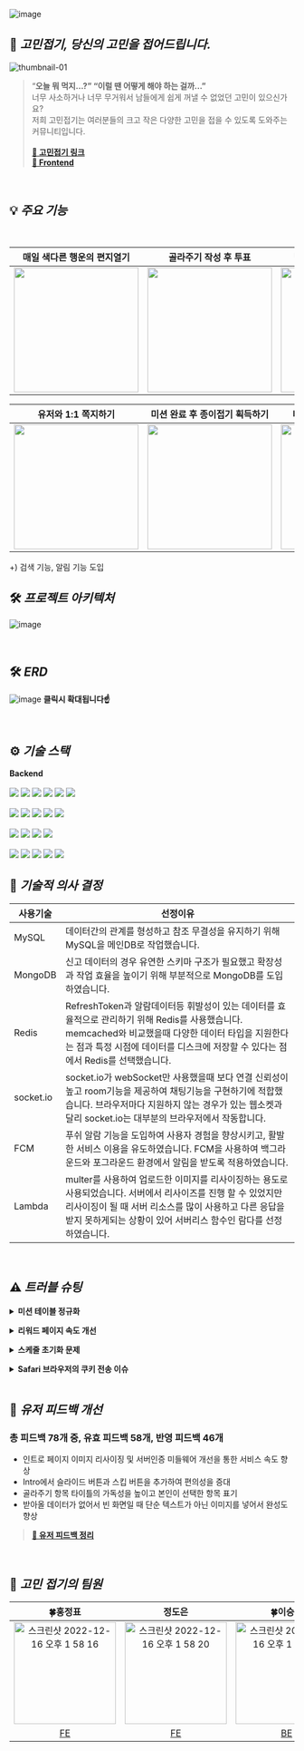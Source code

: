 ![image](https://user-images.githubusercontent.com/98438390/209317736-a9039dcf-c11e-4a48-9444-a970478b9e43.png)


## 📃 **_고민접기, 당신의 고민을 접어드립니다._**
![thumbnail-01](https://user-images.githubusercontent.com/112849712/207773647-0f8d2c2a-51b9-4d98-a10b-76f5da19fb33.jpg)

>“**오늘 뭐 먹지…?” “이럴 땐 어떻게 해야 하는 걸까…”**<br/>
>너무 사소하거나 너무 무거워서 남들에게 쉽게 꺼낼 수 없었던 고민이 있으신가요?<br/>
>저희 고민접기는 여러분들의 크고 작은 다양한 고민을 접을 수 있도록 도와주는 커뮤니티입니다.<br/>
><br/>
>**[:iphone: 고민접기 링크](https://gomin.site)**<br/>
>**[📎 Frontend](https://github.com/gomin-solution/Frontend)**<br/>



<br/>

## 💡 **_주요 기능_**

<br/>

| 매일 색다른 행운의 편지열기 |  골라주기 작성 후 투표 | 답해주기 작성 및 의견받기  |
|:---: | :---: | :---: |
| <img src="https://user-images.githubusercontent.com/112849712/207931147-af4eea01-a930-4e17-a326-5a750cd98293.gif" width="220" /> | <img src="https://user-images.githubusercontent.com/112849712/207931260-90a786a9-7aca-44f9-9f49-524164928eb5.gif" width="220" /> | <img src="https://user-images.githubusercontent.com/112849712/207931359-4576b136-a1a8-436d-887d-e0007f5a9dd5.gif" width="220" /> |

| 유저와 1:1 쪽지하기 |  미션 완료 후 종이접기 획득하기 | 미션 완료에 따른 등급 상승 |
|:---: | :---: | :---: |
| <img src="https://user-images.githubusercontent.com/112849712/207931481-fffa89d9-d49e-46a5-a501-c05d4f61392b.gif" width="220" /> | <img src="https://user-images.githubusercontent.com/112849712/207931549-9ec6f670-0c2c-4804-971a-8960a91bd943.gif" width="220" /> | <img src="https://user-images.githubusercontent.com/112849712/207931603-4bfb07c9-4972-4cd4-8619-0e281f29514f.gif" width="220" /> |

+) 검색 기능, 알림 기능 도입 
<br/>

## 🛠️ **_프로젝트 아키텍처_**
![image](https://user-images.githubusercontent.com/112886992/207830402-6c6de0dd-ba40-4c88-bd6c-c59e3a6924a1.png)

<br/>

## 🛠️ **_ERD_**
![image](https://user-images.githubusercontent.com/98438390/209053635-f3ef2e69-9bfa-4a0f-ab5b-70392836e5fa.png)
**클릭시 확대됩니다☝**

<br/>

## ⚙️ **_기술 스택_**

**Backend**<br /><br />
<img src="https://img.shields.io/badge/Node.js-339933?style=for-the-badge&logo=Node.js&logoColor=white">
<img src="https://img.shields.io/badge/Express-000000?style=for-the-badge&logo=Express&logoColor=white">
<img src="https://img.shields.io/badge/JavaScript-F7DF1E?style=for-the-badge&logo=JavaScript&logoColor=black">
<img src="https://img.shields.io/badge/npm-CB3837?style=for-the-badge&logo=npm&logoColor=white">
<img src="https://img.shields.io/badge/Let's Encrypt-003A70?style=for-the-badge&logo=Let's Encrypt&logoColor=white">
<img src="https://img.shields.io/badge/PM2-2B037A?style=for-the-badge&logo=PM2&logoColor=white">
<br />
<br />
<img src="https://img.shields.io/badge/MySQL-4479A1?style=for-the-badge&logo=MySQL&logoColor=white">
<img src="https://img.shields.io/badge/Sequelize-52B0E7?style=for-the-badge&logo=Sequelize&logoColor=white">
<img src="https://img.shields.io/badge/MongoDB-47A248?style=for-the-badge&logo=MongoDB&logoColor=white">
<img src="https://img.shields.io/badge/Mongoose-871618?style=for-the-badge&logo=Mongoose&logoColor=white">
<img src="https://img.shields.io/badge/Redis-DC382D?style=for-the-badge&logo=Redis&logoColor=white">
<br />
<br />
<img src="https://img.shields.io/badge/Amazon EC2-FF9900?style=for-the-badge&logo=Amazon EC2&logoColor=white">
<img src="https://img.shields.io/badge/Amazon S3-569A31?style=for-the-badge&logo=Amazon S3&logoColor=white">
<img src="https://img.shields.io/badge/AWS Lambda-FF9900?style=for-the-badge&logo=AWS Lambda&logoColor=white">
<img src="https://img.shields.io/badge/AWS CodeDeploy-212599?style=for-the-badge&logo=CodeDeploy&logoColor=white">
<br />
<br />
<img src="https://img.shields.io/badge/JSON Web Tokens-000000?style=for-the-badge&logo=JSON Web Tokens&logoColor=white">
<img src="https://img.shields.io/badge/FCM-FFCA28?style=for-the-badge&logo=Firebase&logoColor=white">
<img src="https://img.shields.io/badge/Socket.io-010101?style=for-the-badge&logo=Socket.io&logoColor=white">
<img src="https://img.shields.io/badge/GitHub-181717?style=for-the-badge&logo=GitHub&logoColor=white">
<img src="https://img.shields.io/badge/GitHub Actions-2088FF?style=for-the-badge&logo=GitHub Actions&logoColor=white">
<br/>

## 🔩 **_기술적 의사 결정_**
|사용기술|선정이유|
|------|---|
|MySQL|데이터간의 관계를 형성하고 참조 무결성을 유지하기 위해 MySQL을 메인DB로 작업했습니다.|
|MongoDB|신고 데이터의 경우 유연한 스키마 구조가 필요했고 확장성과 작업 효율을 높이기 위해 부분적으로 MongoDB를 도입하였습니다.|
|Redis|RefreshToken과 알람데이터등 휘발성이 있는 데이터를 효율적으로 관리하기 위해 Redis를 사용했습니다. <br/>memcached와 비교했을때 다양한 데이터 타입을 지원한다는 점과 특정 시점에 데이터를 디스크에 저장할 수 있다는 점에서 Redis를 선택했습니다.|
|socket.io|socket.io가 webSocket만 사용했을때 보다 연결 신뢰성이 높고 room기능을 제공하여 채팅기능을 구현하기에 적합했습니다. 브라우저마다 지원하지 않는 경우가 있는 웹소켓과 달리 socket.io는 대부분의 브라우저에서 작동합니다.|
|FCM|푸쉬 알람 기능을 도입하여 사용자 경험을 향상시키고, 활발한 서비스 이용을 유도하였습니다. FCM을 사용하여 백그라운드와 포그라운드 환경에서 알림을 받도록 적용하였습니다.|
|Lambda|multer를 사용하여 업로드한 이미지를 리사이징하는 용도로 사용되었습니다. 서버에서 리사이즈를 진행 할 수 있었지만 리사이징이 될 때 서버 리소스를 많이 사용하고 다른 응답을 받지 못하게되는 상황이 있어 서버리스 함수인 람다를 선정하였습니다.|



<br/>

## ⚠️ **_트러블 슈팅_**

**<details><summary>미션 테이블 정규화</summary>**

❗**미션 테이블 데이터 삽입이상 현상**</br>
미션마다 가지는 퀘스트가 달라 해당 퀘스트가 없는 미션은 불필요 공간이 생김.
![image](https://user-images.githubusercontent.com/98438390/209066212-767daa14-3d9a-4a95-b2e6-35468cc018a0.png)
</br> </br>
</br>
💡**정규화**</br>
미션테이블을 분리하고 퀘스트 마다 매핑테이블을 만들어 분리함.</br>
![image](https://user-images.githubusercontent.com/98438390/209073009-205b0341-baef-4971-89ce-5104d2cdf5f6.png)</br>
테이블을 나눴기 때문에 Join이 많이 발생하지만, 기능 특성상 가져오는 데이터의 양이 많지 않아 성능차이가 거의 없음. 때문에 테이블을 나누는 것으로 결정.
</details>


**<details><summary>리워드 페이지 속도 개선</summary>**
❗**문제**: 리워드 페이지의 서버 응답이 평균 2초 후반대가 걸림 <br />
<br />
❓**원인파악**: 코드를 주석해가며 찾은 결과 DB에서 유저활동 기록을 가져오는데 2초대가 걸림.<br />
<br />
💡필요한 데이터만 가져오기 위해 attribute속성을 사용해 속도를 개선
```javascript
  totalReword = async (userKey) => {
    return await User.findOne({
      where: { userKey: userKey },
      include: [
        {
          model: Comment,
          include: [{ model: CommentLike }, { model: CommentSelect }],
        },
        { model: isChoice },
        { model: Advice },
        { model: Choice },
        { model: CommentSelect },
      ],
    });
  };
```
![image](https://user-images.githubusercontent.com/98438390/207874893-f092cf62-f1ce-4c00-98fe-550fa2932fb6.png)
  
```javascript
    totalReword = async (userKey) => {
    const totalreward = await User.findOne({
      where: { userKey: userKey },
      include: [
        {
          model: Comment,
          include: [
            { model: CommentLike, attributes: ["userKey"] },
            { model: CommentSelect, attributes: ["userKey"] },
          ],
          attributes: ["userKey"],
        },
        { model: isChoice, attributes: ["userKey"] },
        { model: Advice, attributes: ["userKey"] },
        { model: Choice, attributes: ["isEnd"] },
        { model: CommentSelect, attributes: ["userKey"] },
      ],
    });
    return totalreward;
  };
```
  ![image](https://user-images.githubusercontent.com/98438390/209077367-2abc0eb7-5b12-4b88-a897-a29c8485905b.png)

❗**문제 2**: attribute 속성을 사용하여 속도가 개선 되었지만, 유저의 활동이 쌓일 수록 리워드 페이지 응답 시간이 길어지는 현상을 발견함.<br/>
</br>
❓**원인**: 유저활동기록(ex.게시글 작성횟수, 조언해준 횟수 등)를 기존 테이블들을 Join하여 얻을 수 있는 데이터라 판단하여 따로 저장하지 않았지만, 
유저의 활동이 쌓일 수록 Join해서 가져오는 데이터도 같이 증가하여 위와 같은 문제가 생김.<br/>
</br>
💡유저 활동기록 테이블을 따로 만들어 유저의 활동이 있을때 마다 활동 기록 데이터를 업데이트시킴.<br />
리워드 페이지 요청시 유저 활동 정보를 가져오기 위한 불필요한 Join이 없어지고 이미 업데이트된 데이터를 가져와 연산을 줄여 최종적으로 평균 2초 후반 에서 0.2초 후반으로 속도를 약 90% 개선할 수 있었음.
<br />
<br />
![image](https://user-images.githubusercontent.com/98438390/207877852-0ec4412f-bcb3-4019-b594-911582597915.png)




</details>

**<details><summary>스케줄 초기화 문제</summary>**

❗**문제**: 투표하기 게시글 자동 마감기능이 정상적으로 작동하지 않아 마감시간이 -로 표시됨.</br>
</br>
❓**원인파악**: 서버가 꺼지면 스케줄 스택이 초기화 되어 스케줄이 작동하지 않아 발생한 문제.</br>
</br>
💡**문제해결**: 서버 실행시 스케줄이 재설정되도록 수정하고</br>
마감기한이 이미 지난 게시글은 현재시간과 비교하여 마감처리 되도록 로직을 추가하여 문제를 해결.</br>
```javascript
  const findAllChoice = await Choice.findAll({
    attributes: ["choiceId", "endTime", "isEnd", "userKey"],
  });

  for (const choice of findAllChoice) {
    const scheduleDate = dayjs(choice.endTime).format();

    //마감기한이 이미 지난 게시물은 마감처리
    if (scheduleDate < dayjs().tz().format() && !choice.isEnd) {

      //isEnd업데이트
      await new ChoiceRepository().updateEnd(choice.choiceId);

      //작성자 마감횟수 +1
      await new MissionRepository().choiceEndActivity(choice.userKey);
    } else if (!choice.isEnd) {

      //스케줄 재설정
      schedule.scheduleJob(
        dayjs(choice.endTime).subtract(9, "hour").format(),
        async () => {
          //isEnd업데이트
          await new ChoiceRepository().updateEnd(choice.choiceId);

          //작성자 마감횟수 +1
          await new MissionRepository().choiceEndActivity(choice.userKey);
        }
      );
    }
  }
```


</details>

**<details><summary>Safari 브라우저의 쿠키 전송 이슈</summary>**

❗**문제**: Safari 브라우저에서 쿠키가 전달되지 않는 문제<br/>
<br/>
❓**원인파악**: Safari 브라우저의 ITP에 의해 교차 도메인의 쿠키를 차단하여 생긴문제<br/>
<br/>
💡**의사결정**: 이를 해결하기 위해 서버와 클라이언트의 도메인을 동일 출처로 맞춰야 했지만,배포환경을 변경하는것이 코스트가 크다고 판단하여
 도메인을 변경하지 않고 토큰 발급 방식을 바디로 전송하는 것으로 변경하여 문제 해결.<br/>
<br/>
❗**다른 문제**: 토큰을 바디로 발급하는 것으로 Safari의 토큰전달 문제를 해결하였지만, 토큰 재발급시 서버에서 다음 미들웨어를 응답할 수 없는 문제가 발생.<br/>
<br/>
❓**원인파악**: 기존의 방식은 토큰 재발급시 재발급후 바로 쿠키에 토큰을 싣고 다음 미들웨어를 호출해 기존의 요청을 처리하였으나, 토큰을 바디로 보내게 되면서 다음 미들웨어에서 이중으로 응답할 수 없는 문제가 발생.<br/>
<br/>
💡**문제해결**: 클라이언트 에서 Interceptor를 적용하여 서버에서 주는 재발급 토큰을 감지하고 재발급 받은 토큰을 헤더에 실어 서버에 재요청 하는 방식으로 문제해결.

</details>
<br/>

## 📃 **_유저 피드백 개선_**
### **총 피드백 78개 중, 유효 피드백 58개, 반영 피드백 46개**
- 인트로 페이지 이미지 리사이징 및 서버인증  미들웨어 개선을 통한 서비스 속도 향상
- Intro에서 슬라이드 버튼과 스킵 버튼을 추가하여 편의성을 증대
- 골라주기 항목 타이틀의 가독성을 높이고 본인이 선택한 항목 표기
- 받아올 데이터가 없어서 빈 화면일 때 단순 텍스트가 아닌 이미지를 넣어서 완성도 향상<br/>
>**[📌 유저 피드백 정리](https://github.com/gomin-solution/Frontend/issues/199)**

<br/>

## 📸 **_고민 접기의 팀원_**
| 🍀홍정표|정도은|🍀이승표|이준|손민성|이현서 |
|:---: | :---: | :---: | :---: | :---: | :---: |
 |<img width="180" alt="스크린샷 2022-12-16 오후 1 58 16" src="https://user-images.githubusercontent.com/112849712/208025805-db74f89f-4aee-4456-8677-f2a332272f12.png">|<img width="180" alt="스크린샷 2022-12-16 오후 1 58 20" src="https://user-images.githubusercontent.com/112849712/208025814-de14a534-785a-4df1-bd0f-441758c7a12e.png">|<img width="180" alt="스크린샷 2022-12-16 오후 1 58 26" src="https://user-images.githubusercontent.com/112849712/208025820-5812fcd9-fefc-40e5-a3fd-d77c04c40d2d.png">|<img width="180" alt="스크린샷 2022-12-16 오후 1 56 58" src="https://user-images.githubusercontent.com/112849712/208025823-15fd8103-bb02-4000-bbd9-dd29bc613537.png"> | <img width="180" alt="스크린샷 2022-12-16 오후 1 58 12" src="https://user-images.githubusercontent.com/112849712/208026972-d079ae90-8481-4f46-b2a6-71735a0e7898.png">|<img width="180" alt="스크린샷 2022-12-16 오후 2 08 05" src="https://user-images.githubusercontent.com/112849712/208027107-c9a78ff3-7dff-48e5-9810-10b00ac43474.png">|
[FE](https://github.com/Jeongpyo-Hong) |[FE](https://github.com/do-eun)| [BE](https://github.com/leeSP22)| [BE](https://github.com/Leejun2022)| [BE](https://github.com/Tarel-Github)| [DE](mailto:hslee1924@gmail.com)|

